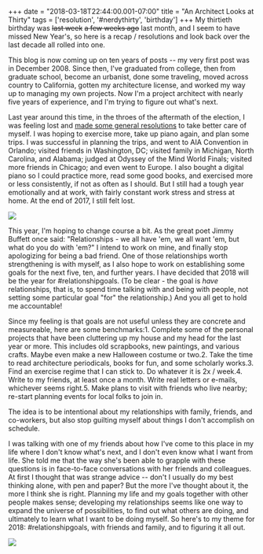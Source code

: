 +++
date = "2018-03-18T22:44:00.001-07:00"
title = "An Architect Looks at Thirty"
tags = ['resolution', '#nerdythirty', 'birthday']
+++
My thirtieth birthday was ~~last week~~ ~~a few weeks ago~~  last month, and I seem to have missed New Year's, so here is a recap / resolutions and look back over the last decade all rolled into one.

This blog is now coming up on ten years of posts -- my very first post was in December 2008.  Since then, I've graduated from college, then from graduate school, become an urbanist, done some  traveling, moved across country to California, gotten my architecture license, and worked my way up to managing my own projects.  Now I'm a project architect with nearly five years of experience, and I'm trying to figure out what's next.

Last year around this time, in the throes of the aftermath of the election, I was feeling lost and [made some general resolutions](http://notbuiltinaday.blogspot.com/2017/03/into-wilderness.html) to take better care of myself.  I was hoping to exercise more, take up piano again, and plan some trips.  I was successful in planning the trips, and went to AIA Convention in Orlando; visited friends in Washington, DC; visited family in Michigan, North Carolina, and Alabama; judged at Odyssey of the Mind World Finals; visited more friends in Chicago; and even went to Europe.  I also bought a digital piano so I could practice more, read some good books, and exercised more or less consistently, if not as often as I should.  But I still had a tough year emotionally and at work, with fairly constant work stress and stress at home.  At the end of 2017, I still felt lost.

<img src="https://2.bp.blogspot.com/-y0WYWlb-mCE/Wq9J0PyxEgI/AAAAAAAASsc/JJNzrksQKpo6RT4N3188oT22RR842XLUQCKgBGAs/s1600/IMG_20180210_134554.jpg"/>

This year, I'm hoping to change course a bit.  As the great poet Jimmy Buffett once said: "Relationships - we all have 'em, we all want 'em, but what do you do with 'em?"  I intend to work on mine, and finally stop apologizing for being a bad friend.  One of those relationships worth strengthening is with myself, as I also hope to work on establishing some goals for the next five, ten, and further years.  I have decided that 2018 will be the year for #relationshipgoals.  (To be clear - the goal is *have* relationships, that is, to spend time talking with and being with people, not setting some particular goal "for" the relationship.)  And you all get to hold me accountable!

Since my feeling is that goals are not useful unless they are concrete and measureable, here are some benchmarks:1.  Complete some of the personal projects that have been cluttering up my house and my head for the last year or more.  This includes old scrapbooks, new paintings, and various crafts.  Maybe even make a new Halloween costume or two.2.  Take the time to read architecture periodicals, books for fun, and some scholarly works.3.  Find an exercise regime that I can stick to.  Do whatever it is 2x / week.4.  Write to my friends, at least once a month.  Write real letters or e-mails, whichever seems right.5.  Make plans to visit with friends who live nearby; re-start planning events for local folks to join in.

The idea is to be intentional about my relationships with family, friends, and co-workers, but also stop guilting myself about things I don't accomplish on schedule.

I was talking with one of my friends about how I've come to this place in my life where I don't know what's next, and I don't even know what I want from life.  She told me that the way she's been able to grapple with these questions is in face-to-face conversations with her friends and colleagues.  At first I thought that was strange advice -- don't I usually do my best thinking alone, with pen and paper?  But the more I've thought about it, the more I think she is right.  Planning my life and my goals together with other people makes sense; developing my relationships seems like one way to expand the universe of possibilities, to find out what others are doing, and ultimately to learn what I want to be doing myself.  So here's to my theme for 2018: #relationshipgoals, with friends and family, and to figuring it all out.

<img src="https://3.bp.blogspot.com/-VgeNcLp7jGw/Wq9LCX-5WeI/AAAAAAAASso/BsgwmnmkaEUHa5z-S6EW-MlwXxO23H_lQCLcBGAs/s1600/IMG_20171229_152943.jpg"/>
